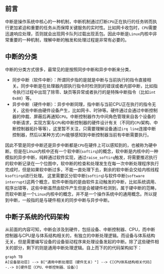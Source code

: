 <!-- 中断子系统-基础 -->

<!-- 
1. 什么是中断
2. 软件中断 比如缺页异常是怎么处理的 和设备产生的中断区别在哪
3. 中断的亲和性问题
4. 中断的优先级问题
5. 中断屏蔽
6. 关中断过程中丢失中断怎么办

 -->
## 前言

中断是操作系统中核心的一种机制，中断机制通过打断`CPU`正在执行的任务转而执行更加紧迫和重要的任务从而保障关键服务的实时性。比如网卡收包时，`CPU`需要迅速响应处理，否则就会出现网卡队列过载出现丢包。因此中断是`Linux`内核中非常重要的一种机制，理解中断的触发和处理过程是非常有必要的。

## 中断的分类

中断的分类方式很多，最常见的是按照同步中断和异步中断来分类，
- 同步中断（软件中断）：所谓同步指的是就是中断与当前执行的指令直接相关。同步中断是在处理器内部执行指令时检测到的错误或者内部中断，比如指令执行过程中出现了除零、缺页等异常或者执行的是特殊中断指令（比如`int 0x80`）等。
- 异步中断（硬件中断）：异步中断同理，指中断与当前CPU正在执行的指令无关，这些中断由硬件设备产生，比如网卡、时钟等。硬件通过会通过中断控制器的仲裁、屏蔽后再通知`CPU`。中断控制器作为中间角色管理来自各个设备的中断请求，实现方案与`CPU`和中断控制器的硬件设计有关（不同的`CPU`架构、中断控制器拓扑等等），这里暂不关注，只需要理解设备通过`irq line`连接中断控制器，然后以某种方式`CPU`能够感知到中断控制器当前有中断需要执行。

因此不管是同步中断还是异步中断都是`CPU`在硬件上可以感知到的，也被称为硬中断。但是在Linux内核中还有一个软中断(`softirq`)的概念，软中断是内核中的一种模拟的异步中断，纯粹通过软件实现，通过`raise_softirq`触发，将需要推迟执行的软中断记录在一个位图中，软中断的检查和处理发生在每一次中断处理程序执行完成时，但是如果软中断过多，不能一直处理下去，剩余的软中断会交给内核线程`ksoftirqd`进行处理。
这里需要区分软中断(`softirq`)与软件中断(`software interrupt`)这两个概念，软件中断指的是由软件主动触发的中断，比如系统调用、程序出错等，这些中断虽然由软件产生但是会被硬件检测到，属于硬中断的范畴，而软中断是一个`Linux`内核中的概念，并不是一个操作系统中的通用概念。所以提到中断，一般指的是与硬件相关的同步中断与异步中断。

## 中断子系统的代码架构

从前面的内容可知，中断会涉及到硬件，包括设备、中断控制器、CPU，而中断控制器与CPU是与体系结构相关的，有独立的中断处理逻辑。而设备与体系结构无关，但是需要编写设备的设备驱动程序来处理设备发起的中断。除了这些硬件相关的部分，剩下的则是通用中断处理逻辑。自上而下的的代码架构如下：
```mermaid
graph TB
A[设备驱动层] --> B["通用中断处理层（硬件无关）"] --> C[CPU体系结构相关代码] -.-> D[硬件层（CPU、中断控制器、设备）]
```